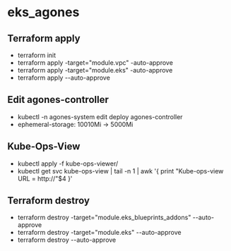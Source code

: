 # eks_agones

## Terraform apply
- terraform init
- terraform apply -target="module.vpc" -auto-approve
- terraform apply -target="module.eks" -auto-approve
- terraform apply --auto-approve

## Edit agones-controller
- kubectl -n agones-system edit deploy agones-controller
- ephemeral-storage: 10010Mi -> 5000Mi

## Kube-Ops-View
- kubectl apply -f kube-ops-viewer/
- kubectl get svc kube-ops-view | tail -n 1 | awk '{ print "Kube-ops-view URL = http://"$4 }'

## Terraform destroy
- terraform destroy -target="module.eks_blueprints_addons" --auto-approve
- terraform destroy -target="module.eks" --auto-approve
- terraform destroy --auto-approve

